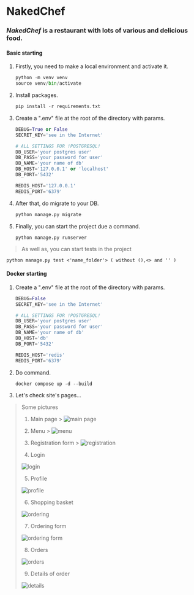 # NakedChef

### *__NakedChef__* is a restaurant with lots of various and delicious food.

#### Basic starting

1. Firstly, you need to make a local environment and activate it.
   ```python
   python -m venv venv
   source venv/bin/activate
2. Install packages.
   ```python
   pip install -r requirements.txt
3. Create a ".env" file at the root of the directory with params.
   ```python
   DEBUG=True or False
   SECRET_KEY='see in the Internet'
   
   # ALL SETTINGS FOR !POSTGRESQL!
   DB_USER='your postgres user'
   DB_PASS='your password for user'
   DB_NAME='your name of db'
   DB_HOST='127.0.0.1' or 'localhost'
   DB_PORT='5432'

   REDIS_HOST='127.0.0.1'
   REDIS_PORT='6379'
3. After that, do migrate to your DB.
   ```python
   python manage.py migrate
4. Finally, you can start the project due a command.
    ```
    python manage.py runserver

> As well as, you can start tests in the project

  ```
  python manage.py test <'name_folder'> ( without (),<> and '' )
  ```

#### Docker starting

1. Create a ".env" file at the root of the directory with params.
   ```python
   DEBUG=False
   SECRET_KEY='see in the Internet'
   
   # ALL SETTINGS FOR !POSTGRESQL!
   DB_USER='your postgres user'
   DB_PASS='your password for user'
   DB_NAME='your name of db'
   DB_HOST='db'
   DB_PORT='5432'

   REDIS_HOST='redis'
   REDIS_PORT='6379'
2. Do command.
    ```
   docker compose up -d --build
3. Let's check site's pages...
> Some pictures
>
> 1. Main page
     > ![main page](https://i.imgur.com/Bcc5QXI.png)
>
> 2. Menu
     > ![menu](https://i.imgur.com/Ubl0QEM.png)
>
> 3. Registration form
     > ![registration](https://i.imgur.com/qbsVe85.png)
>
> 4. Login
>
> ![login](https://i.imgur.com/koL61oT.png)
>
> 5. Profile
>
> ![profile](https://i.imgur.com/sgE3xT5.png)
>
> 6. Shopping basket
>
> ![ordering](https://i.imgur.com/X74DzFV.png)
>
> 7. Ordering form
>
> ![ordering form](https://i.imgur.com/YFkL6vV.png)
>
> 8. Orders
>
> ![orders](https://i.imgur.com/18tIgov.png)
>
> 9. Details of order
>
> ![details](https://i.imgur.com/VuZGqLF.png)
